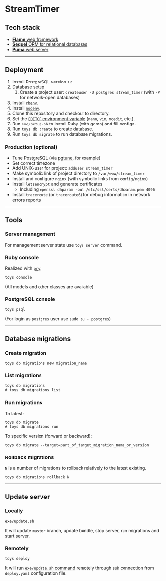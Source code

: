 # StreamTimer

## Tech stack

*   [**Flame** web framework](https://github.com/AlexWayfer/flame)
*   [**Sequel** ORM for relational databases](https://sequel.jeremyevans.net/)
*   [**Puma** web server](https://puma.io/)

-----

## Deployment

1.  Install PostgreSQL version `12`.
2.  Database setup
    1.  Create a project user:
        `createuser -U postgres stream_timer`
        (with `-P` for network-open databases)
3.  Install [`rbenv`](https://github.com/rbenv/rbenv).
4.  Install [`nodenv`](https://github.com/nodenv/nodenv).
5.  Clone this repository and checkout to directory.
6.  Set the [`EDITOR` environment variable][1] (`nano`, `vim`, `mcedit`, etc.).
7.  Run `exe/setup.sh` to install Ruby (with gems) and fill configs.
8.  Run `toys db create` to create database.
9.  Run `toys db migrate` to run database migrations.

[1]: https://en.wikibooks.org/wiki/Guide_to_Unix/Environment_Variables#EDITOR

### Production (optional)

*   Tune PostgreSQL (via [pgtune](https://pgtune.leopard.in.ua/), for example)
*   Set correct timezone
*   Add UNIX-user for project: `adduser stream_timer`
*   Make symbolic link of project directory to `/var/www/stream_timer`
*   Install and configure `nginx` (with symbolic links from `config/nginx`)
*   Install `letsencrypt` and generate certificates
    *   Including `openssl dhparam -out /etc/ssl/certs/dhparam.pem 4096`
*   Install `traceroute` (or `traceroute6`) for debug information
    in network errors reports

-----

## Tools

### Server management

For management server state use `toys server` command.

### Ruby console

Realized with [`pry`](https://github.com/pry/pry):

```shell
toys console
```

(All models and other classes are available)

### PostgreSQL console

```shell
toys psql
```

(For login as `postgres` user use `sudo su - postgres`)

-----

## Database migrations

### Create migration

```shell
toys db migrations new migration_name
```

### List migrations

```shell
toys db migrations
# toys db migrations list
```

### Run migrations

To latest:

```shell
toys db migrate
# toys db migrations run
```

To specific version (forward or backward):

```shell
toys db migrate --target=part_of_target_migration_name_or_version
```

### Rollback migrations

`N` is a number of migrations to rollback relatively to the latest existing.

```shell
toys db migrations rollback N
```

-----

## Update server

### Locally

```shell
exe/update.sh
```

It will update `master` branch, update bundle, stop server, run migrations
and start server.

### Remotely

```shell
toys deploy
```

It will run [`exe/update.sh` command](#locally) remotely
through `ssh` connection from `deploy.yaml` configuration file.
